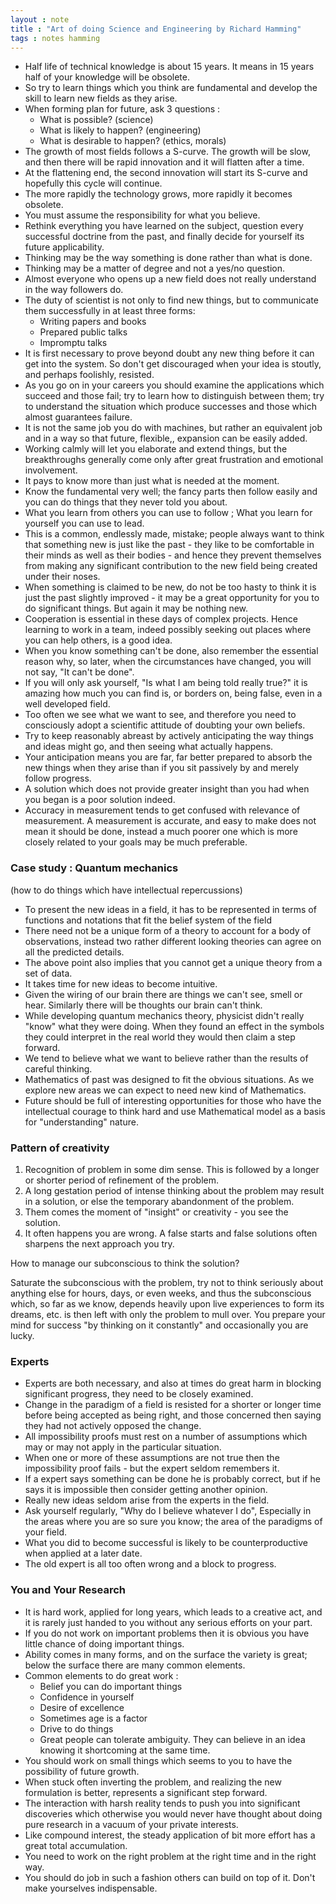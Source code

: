 ```yaml
---
layout : note
title : "Art of doing Science and Engineering by Richard Hamming"
tags : notes hamming
---
```


- Half life of technical knowledge is about 15 years. It means in 15 years half of your knowledge will be obsolete.
- So try to learn things which you think are fundamental and develop the skill to learn new fields as they arise. 
- When forming plan for future, ask 3 questions :
	- What is possible? (science) 
	- What is likely to happen? (engineering) 
	- What is desirable to happen? (ethics, morals) 
- The growth of most fields follows a S-curve. The growth will be slow, and then there will be rapid innovation and it will flatten after a time. 
- At the flattening end, the second innovation will start its S-curve and hopefully this cycle will continue. 
- The more rapidly the technology grows, more rapidly it becomes obsolete. 
- You must assume the responsibility for what you believe. 
- Rethink everything you have learned on the subject, question every successful doctrine from the past, and finally decide for yourself its future applicability. 
- Thinking may be the way something is done rather than what is done. 
- Thinking may be a matter of degree and not a yes/no question. 
- Almost everyone who opens up a new field does not really understand in the way followers do. 
- The duty of scientist is not only to find new things, but to communicate them successfully in at least three forms:
	- Writing papers and books
	- Prepared public talks 
	- Impromptu talks
- It is first necessary to prove beyond doubt any new thing before it can get into the system. So don't get discouraged when your idea is stoutly, and perhaps foolishly, resisted. 
- As you go on in your careers you should examine the applications which succeed and those fail; try to learn how to distinguish between them; try to understand the situation which produce successes and those which almost guarantees failure. 
- It is not the same job you do with machines, but rather an equivalent job and in a way so that future, flexible,, expansion can be easily added. 
- Working calmly will let you elaborate and extend things, but the breakthroughs generally come only after great frustration and emotional involvement. 
- It pays to know more than just what is needed at the moment. 
- Know the fundamental very well; the fancy parts then follow easily and you can do things that they never told you about. 
- What you learn from others you can use to follow ; What you learn for yourself you can use to lead. 
- This is a common, endlessly made, mistake; people always want to think that something new is just like the past - they like to be comfortable in their minds as well as their bodies - and hence they prevent themselves from making any significant contribution to the new field being created under their noses. 
- When something is claimed to be new, do not be too hasty to think it is just the past slightly improved - it may be a great opportunity for you to do significant things. But again it may be nothing new. 
- Cooperation is essential in these days of complex projects. Hence learning to work in a team, indeed possibly seeking out places where you can help others, is a good idea. 
- When you know something can't be done, also remember the essential reason why, so later, when the circumstances have changed, you will not say, "It can't be done". 
- If you will only ask yourself, "Is what I am being told really true?" it is amazing how much you can find is, or borders on, being false, even in a well developed field. 
- Too often we see what we want to see, and therefore you need to consciously adopt a scientific attitude of doubting your own beliefs. 
- Try to keep reasonably abreast by actively anticipating the way things and ideas might go, and then seeing what actually happens. 
- Your anticipation means you are far, far better prepared to absorb the new things when they arise than if you sit passively by and merely follow progress. 
- A solution which does not provide greater insight than you had when you began is a poor solution indeed.
- Accuracy in measurement tends to get confused with relevance of measurement. A measurement is accurate, and easy to make does not mean it should be done, instead a much poorer one which is more closely related to your goals may be much preferable.  

### Case study : Quantum mechanics
(how to do things which have intellectual repercussions)
- To present the new ideas in a field, it has to be represented in terms of functions and notations that fit the belief system of the field
- There need not be a unique form of a theory to account for a body of observations, instead two rather different looking theories can agree on all the predicted details. 
- The above point also implies that you cannot get a unique theory from a set of data. 
- It takes time for new ideas to become intuitive. 
- Given the wiring of our brain there are things we can't see, smell or hear. Similarly there will be thoughts our brain can't think. 
- While developing quantum mechanics theory, physicist didn't really "know" what they were doing. When they found an effect in the symbols they could interpret in the real world they would then claim a step forward. 
- We tend to believe what we want to believe rather than the results of careful thinking. 
- Mathematics of past was designed to fit the obvious situations. As we explore new areas we can expect to need new kind of Mathematics. 
- Future should be full of interesting opportunities for those who have the intellectual courage to think hard and use Mathematical model as a basis for "understanding" nature.  

### Pattern of creativity 
1. Recognition of problem in some dim sense. This is followed by a longer or shorter period of refinement of the problem. 
2. A long gestation period of intense thinking about the problem may result in a solution, or else the temporary abandonment of the problem. 
3. Them comes the moment of "insight" or creativity - you see the solution. 
4. It often happens you are wrong. A false starts and false solutions often sharpens the next approach you try.  

How to manage our subconscious to think the solution?  

Saturate the subconscious with the problem, try not to think seriously about anything else for hours, days, or even weeks, and thus the subconscious which, so far as we know, depends heavily upon live experiences to form its dreams, etc. is then left with only the problem to mull over. You prepare your mind for success "by thinking on it constantly" and occasionally you are lucky.

### Experts 
- Experts are both necessary, and also at times do great harm in blocking significant progress, they need to be closely examined.
- Change in the paradigm of a field is resisted for a shorter or longer time before being accepted as being right, and those concerned then saying they had not actively opposed the change.
- All impossibility proofs must rest on a number of assumptions which may or may not apply in the particular situation.
- When one or more of these assumptions are not true then the impossibility proof fails - but the expert seldom remembers it.
- If a expert says something can be done he is probably correct, but if he says it is impossible then consider getting another opinion.
- Really new ideas seldom arise from the experts in the field.
- Ask yourself regularly, "Why do I believe whatever I do", Especially in the areas where you are so sure you know; the area of the paradigms of your field.
- What you did to become successful is likely to be counterproductive when applied at a later date.
- The old expert is all too often wrong and a block to progress.

### You and Your Research
- It is hard work, applied for long years, which leads to a creative act, and it is rarely just handed to you without any serious efforts on your part.
- If you do not work on important problems then it is obvious you have little chance of doing important things.
- Ability comes in many forms, and on the surface the variety is great; below the surface there are many common elements.
- Common elements to do great work : 
	- Belief you can do important things
	- Confidence in yourself
	- Desire of excellence
	- Sometimes age is a factor
	- Drive to do things
	- Great people can tolerate ambiguity. They can believe in an idea knowing it shortcoming at the same time.
- You should work on small things which seems to you to have the possibility of future growth.
- When stuck often inverting the problem, and realizing the new formulation is better, represents a significant step forward.
- The interaction with harsh reality tends to push you into significant discoveries which otherwise you would never have thought about doing pure research in a vacuum of your private interests. 
- Like compound interest, the steady application of bit more effort has a great total accumulation.
- You need to work on the right problem at the right time and in the right way. 
- You should do job in such a fashion others can build on top of it. Don't make yourselves indispensable. 
